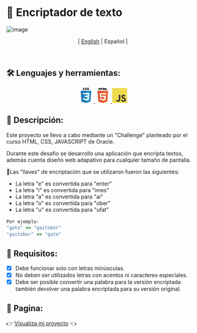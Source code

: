 

#  :closed_lock_with_key: Encriptador de texto 
![image](https://github.com/SantiagoAnzola1/Encriptador/assets/134959710/ceddcd44-d4e1-4262-a581-6d7f2d0d519e)
<p align="center">
  | <a href=(READMEEN.md)>English</a> | 
    <span>Español</span> |
</p>
<br>

## :hammer_and_wrench: Lenguajes y herramientas:
<p align="center" > <a href="https://www.w3schools.com/css/" target="_blank" rel="noreferrer"> <img margin-right="10px"src="https://raw.githubusercontent.com/devicons/devicon/master/icons/css3/css3-original-wordmark.svg" alt="css3" width="40" height="40"/> </a> <a href="https://www.w3.org/html/" target="_blank" rel="noreferrer"> <img src="https://raw.githubusercontent.com/devicons/devicon/master/icons/html5/html5-original-wordmark.svg" alt="html5" width="40" height="40"/> </a> <a href="https://developer.mozilla.org/en-US/docs/Web/JavaScript" target="_blank" rel="noreferrer"> <img src="https://raw.githubusercontent.com/devicons/devicon/master/icons/javascript/javascript-original.svg" alt="javascript" width="40" height="40"/> </a> </p>

## :page_with_curl: Descripción:
<p>Este proyecto se llevo a cabo mediante un "Challenge" planteado por el curso HTML, CSS, JAVASCRIPT de Oracle.</p>



Durante este desafio se desarrollo una aplicación que encripta textos, además cuenta diseño web adapativo para cualquier tamaño de pantalla.

:key:Las "llaves" de encriptación que se utilizaron fueron las siguientes:

- La letra "e" es convertida para "enter"
- La letra "i" es convertida para "imes"
- La letra "a" es convertida para "ai"
- La letra "o" es convertida para "ober"
- La letra "u" es convertida para "ufat"

```javascript
Por ejemplo:
"gato" => "gaitober"
"gaitober" => "gato"
```

## :scroll: Requisitos:
- [x] Debe funcionar solo con letras minúsculas.
- [x] No deben ser utilizados letras con acentos ni caracteres especiales.
- [x] Debe ser posible convertir una palabra para la versión encriptada también devolver una palabra encriptada para su versión original.

## :link: Pagina:
👉 <a href="https://santiagoanzola1.github.io/Encriptador/">Visualiza mi proyecto</a> 	:point_left:
